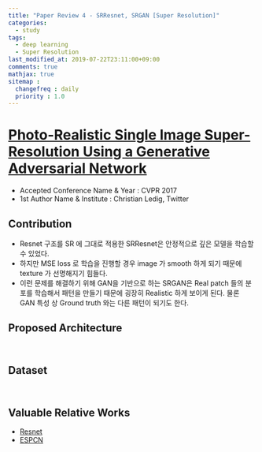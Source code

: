 ```yaml
---
title: "Paper Review 4 - SRResnet, SRGAN [Super Resolution]"
categories:
  - study
tags:
  - deep learning
  - Super Resolution
last_modified_at: 2019-07-22T23:11:00+09:00
comments: true
mathjax: true
sitemap :
  changefreq : daily
  priority : 1.0
---
```


# [Photo-Realistic Single Image Super-Resolution Using a Generative Adversarial Network](https://arxiv.org/pdf/1609.04802.pdf)

- Accepted Conference Name & Year : CVPR 2017
- 1st Author Name & Institute : Christian Ledig, Twitter

## Contribution

- Resnet 구조를 SR 에 그대로 적용한 SRResnet은 안정적으로 깊은 모델을 학습할 수 있었다.
- 하지만 MSE loss 로 학습을 진행할 경우 image 가 smooth 하게 되기 때문에 texture 가 선명해지기 힘들다.
- 이런 문제를 해결하기 위해 GAN을 기반으로 하는 SRGAN은 Real patch 들의 분포를 학습해서 패턴을 만들기 때문에 굉장히 Realistic 하게 보이게 된다. 물론 GAN 특성 상 Ground truth 와는 다른 패턴이 되기도 한다.

## Proposed Architecture
<figure class="align-center">
  <img src="{{ site.url }}{{ site.baseurl }}/assets/post_images/2019-09-22-Paper-Review-4-SRResnet-SRGAN-Super-Resolution/Untitled-e3d739d2-e7f7-4e6d-93a2-f33baf8f4622.png" alt="">
</figure> 
<figure class="align-center">
  <img src="{{ site.url }}{{ site.baseurl }}/assets/post_images/2019-09-22-Paper-Review-4-SRResnet-SRGAN-Super-Resolution/Untitled-13c852de-b751-44a3-9edb-72a31c097a54.png" alt="">
</figure> 

## Dataset
<figure class="align-center">
  <img src="{{ site.url }}{{ site.baseurl }}/assets/post_images/2019-09-22-Paper-Review-4-SRResnet-SRGAN-Super-Resolution/Untitled-87dee319-30b5-4fa9-935c-605f5d54b540.png" alt="">
</figure> 
<figure class="align-center">
  <img src="{{ site.url }}{{ site.baseurl }}/assets/post_images/2019-09-22-Paper-Review-4-SRResnet-SRGAN-Super-Resolution/Untitled-00d7f15d-7a43-43d8-9dbd-12efc0586a88.png" alt="">
</figure> 

## Valuable Relative Works

- [Resnet](https://arxiv.org/pdf/1512.03385)
- [ESPCN](https://arxiv.org/pdf/1609.05158.pdf)
